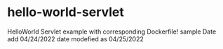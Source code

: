 # hello-world-servlet
HelloWorld Servlet example with corresponding Dockerfile!
sample
Date add 04/24/2022
date modefied as 04/25/2022
